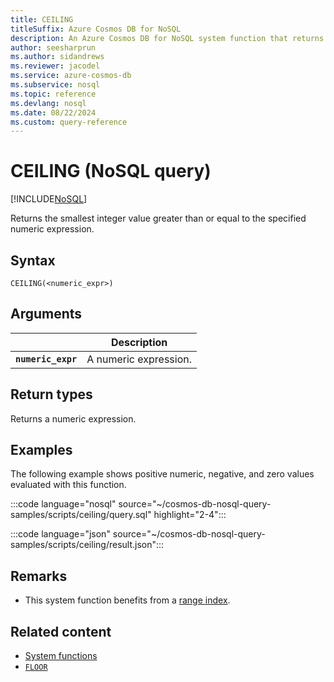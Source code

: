 ```yaml
---
title: CEILING
titleSuffix: Azure Cosmos DB for NoSQL
description: An Azure Cosmos DB for NoSQL system function that returns the smallest integer value greater than or equal to the specified numeric expression.
author: seesharprun
ms.author: sidandrews
ms.reviewer: jacodel
ms.service: azure-cosmos-db
ms.subservice: nosql
ms.topic: reference
ms.devlang: nosql
ms.date: 08/22/2024
ms.custom: query-reference
---
```


# CEILING (NoSQL query)

[!INCLUDE[NoSQL](../../includes/appliesto-nosql.md)]

Returns the smallest integer value greater than or equal to the specified numeric expression.  
  
## Syntax
  
```nosql
CEILING(<numeric_expr>)  
```

## Arguments

| | Description |
| --- | --- |
| **`numeric_expr`** | A numeric expression. |

## Return types

Returns a numeric expression.  
  
## Examples

The following example shows positive numeric, negative, and zero values evaluated with this function.  

:::code language="nosql" source="~/cosmos-db-nosql-query-samples/scripts/ceiling/query.sql" highlight="2-4":::

:::code language="json" source="~/cosmos-db-nosql-query-samples/scripts/ceiling/result.json":::

## Remarks

- This system function benefits from a [range index](../../index-policy.md#includeexclude-strategy).

## Related content

- [System functions](system-functions.yml)
- [`FLOOR`](floor.md)
